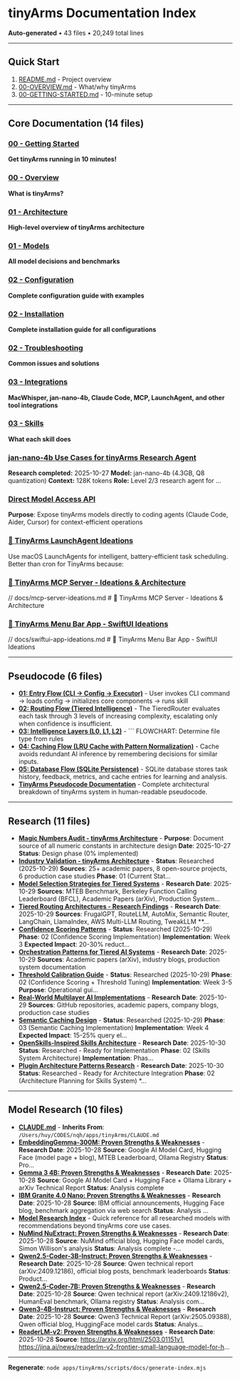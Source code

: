 # tinyArms Documentation Index

**Auto-generated** • 43 files • 20,249 total lines

---

## Quick Start

1. [README.md](../README.md) - Project overview
2. [00-OVERVIEW.md](00-OVERVIEW.md) - What/why tinyArms
3. [00-GETTING-STARTED.md](00-GETTING-STARTED.md) - 10-minute setup

---

## Core Documentation (14 files)

### [00 - Getting Started](00-GETTING-STARTED.md)

**Get tinyArms running in 10 minutes!**

### [00 - Overview](00-OVERVIEW.md)

**What is tinyArms?**

### [01 - Architecture](01-ARCHITECTURE.md)

**High-level overview of tinyArms architecture**

### [01 - Models](01-MODELS.md)

**All model decisions and benchmarks**

### [02 - Configuration](02-CONFIGURATION.md)

**Complete configuration guide with examples**

### [02 - Installation](02-INSTALLATION.md)

**Complete installation guide for all configurations**

### [02 - Troubleshooting](02-TROUBLESHOOTING.md)

**Common issues and solutions**

### [03 - Integrations](03-INTEGRATIONS.md)

**MacWhisper, jan-nano-4b, Claude Code, MCP, LaunchAgent, and other tool integrations**

### [03 - Skills](03-SKILLS.md)

**What each skill does**

### [jan-nano-4b Use Cases for tinyArms Research Agent](03-jan-nano-4b-research-agent.md)

**Research completed:** 2025-10-27 **Model:** jan-nano-4b (4.3GB, Q8 quantization) **Context:** 128K tokens **Role:** Level 2/3 research agent for ...

### [Direct Model Access API](04-direct-model-access.md)

**Purpose**: Expose tinyArms models directly to coding agents (Claude Code, Aider, Cursor) for context-efficient operations

### [🦖 TinyArms LaunchAgent Ideations](04-launchagent-ideations.md)

Use macOS LaunchAgents for intelligent, battery-efficient task scheduling. Better than cron for TinyArms because:

### [🦖 TinyArms MCP Server - Ideations & Architecture](04-mcp-server-ideations.md)

// docs/mcp-server-ideations.md # 🦖 TinyArms MCP Server - Ideations & Architecture

### [🦖 TinyArms Menu Bar App - SwiftUI Ideations](04-swiftui-app-ideations.md)

// docs/swiftui-app-ideations.md # 🦖 TinyArms Menu Bar App - SwiftUI Ideations


---

## Pseudocode (6 files)

- **[01: Entry Flow (CLI → Config → Executor)](pseudocode/01-entry-flow.md)** - User invokes CLI command → loads config → initializes core components → runs skill
- **[02: Routing Flow (Tiered Intelligence)](pseudocode/02-routing-flow.md)** - The TieredRouter evaluates each task through 3 levels of increasing complexity, escalating only when confidence is insufficient.
- **[03: Intelligence Layers (L0, L1, L2)](pseudocode/03-intelligence-layers.md)** - ``` FLOWCHART: Determine file type from rules
- **[04: Caching Flow (LRU Cache with Pattern Normalization)](pseudocode/04-caching-flow.md)** - Cache avoids redundant AI inference by remembering decisions for similar inputs.
- **[05: Database Flow (SQLite Persistence)](pseudocode/05-database-flow.md)** - SQLite database stores task history, feedback, metrics, and cache entries for learning and analysis.
- **[TinyArms Pseudocode Documentation](pseudocode/README.md)** - Complete architectural breakdown of tinyArms system in human-readable pseudocode.

---

## Research (11 files)

- **[Magic Numbers Audit - tinyArms Architecture](research/00-constants-audit.md)** - **Purpose**: Document source of all numeric constants in architecture design **Date**: 2025-10-27 **Status**: Design phase (0% implemented)
- **[Industry Validation - tinyArms Architecture](research/01-industry-validation.md)** - **Status**: Researched (2025-10-29) **Sources**: 25+ academic papers, 8 open-source projects, 6 production case studies **Phase**: 01 (Current Stat...
- **[Model Selection Strategies for Tiered Systems](research/01-model-selection-validation.md)** - **Research Date**: 2025-10-29 **Sources**: MTEB Benchmark, Berkeley Function Calling Leaderboard (BFCL), Academic Papers (arXiv), Production System...
- **[Tiered Routing Architectures - Research Findings](research/01-tiered-routing-validation.md)** - **Research Date**: 2025-10-29 **Sources**: FrugalGPT, RouteLLM, AutoMix, Semantic Router, LangChain, LlamaIndex, AWS Multi-LLM Routing, TweakLLM **...
- **[Confidence Scoring Patterns](research/02-confidence-scoring-patterns.md)** - **Status**: Researched (2025-10-29) **Phase**: 02 (Confidence Scoring Implementation) **Implementation**: Week 3 **Expected Impact**: 20-30% reduct...
- **[Orchestration Patterns for Tiered AI Systems](research/02-orchestration-patterns.md)** - **Research Date**: 2025-10-29 **Sources**: Academic papers (arXiv), industry blogs, production system documentation
- **[Threshold Calibration Guide](research/02-threshold-calibration-guide.md)** - **Status**: Researched (2025-10-29) **Phase**: 02 (Confidence Scoring + Threshold Tuning) **Implementation**: Week 3-5 **Purpose**: Operational gui...
- **[Real-World Multilayer AI Implementations](research/03-real-world-implementations.md)** - **Research Date**: 2025-10-29 **Sources**: GitHub repositories, academic papers, company blogs, production case studies
- **[Semantic Caching Design](research/03-semantic-caching-design.md)** - **Status**: Researched (2025-10-29) **Phase**: 03 (Semantic Caching Implementation) **Implementation**: Week 4 **Expected Impact**: 15-25% query el...
- **[OpenSkills-Inspired Skills Architecture](research/04-openskills-integration-decision.md)** - **Research Date**: 2025-10-30 **Status**: Researched - Ready for Implementation **Phase**: 02 (Skills System Architecture) **Implementation**: Phas...
- **[Plugin Architecture Patterns Research](research/04-plugin-architecture-patterns.md)** - **Research Date**: 2025-10-30 **Status**: Researched - Ready for Architecture Integration **Phase**: 02 (Architecture Planning for Skills System) *...

---

## Model Research (10 files)

- **[CLAUDE.md](model-research/CLAUDE.md)** - **Inherits From**: `/Users/huy/CODES/nqh/apps/tinyArms/CLAUDE.md`
- **[EmbeddingGemma-300M: Proven Strengths & Weaknesses](model-research/embeddinggemma-300m.md)** - **Research Date**: 2025-10-28 **Source**: Google AI Model Card, Hugging Face (model page + blog), MTEB Leaderboard, Ollama Registry **Status**: Pro...
- **[Gemma 3 4B: Proven Strengths & Weaknesses](model-research/gemma-3-4b.md)** - **Research Date**: 2025-10-28 **Source**: Google AI Model Card + Hugging Face + Ollama Library + arXiv Technical Report **Status**: Analysis complete
- **[IBM Granite 4.0 Nano: Proven Strengths & Weaknesses](model-research/granite-4.0-nano.md)** - **Research Date**: 2025-10-28 **Source**: IBM official announcements, Hugging Face blog, benchmark aggregation via web search **Status**: Analysis ...
- **[Model Research Index](model-research/index.md)** - Quick reference for all researched models with recommendations beyond tinyArms core use cases.
- **[NuMind NuExtract: Proven Strengths & Weaknesses](model-research/nuextract.md)** - **Research Date**: 2025-10-28 **Source**: NuMind official blog, Hugging Face model cards, Simon Willison's analysis **Status**: Analysis complete -...
- **[Qwen2.5-Coder-3B-Instruct: Proven Strengths & Weaknesses](model-research/qwen2.5-coder-3b-instruct.md)** - **Research Date**: 2025-10-28 **Source**: Qwen technical report (arXiv:2409.12186), official blog posts, benchmark leaderboards **Status**: Product...
- **[Qwen2.5-Coder-7B: Proven Strengths & Weaknesses](model-research/qwen2.5-coder-7b.md)** - **Research Date**: 2025-10-28 **Source**: Qwen technical report (arXiv:2409.12186v2), HumanEval benchmark, Ollama registry **Status**: Analysis com...
- **[Qwen3-4B-Instruct: Proven Strengths & Weaknesses](model-research/qwen3-4b-instruct.md)** - **Research Date**: 2025-10-28 **Source**: Qwen3 Technical Report (arXiv:2505.09388), Qwen official blog, HuggingFace model cards **Status**: Analys...
- **[ReaderLM-v2: Proven Strengths & Weaknesses](model-research/readerlm-v2.md)** - **Research Date**: 2025-10-28 **Source**: https://arxiv.org/html/2503.01151v1, https://jina.ai/news/readerlm-v2-frontier-small-language-model-for-h...

---

**Regenerate**: `node apps/tinyArms/scripts/docs/generate-index.mjs`
